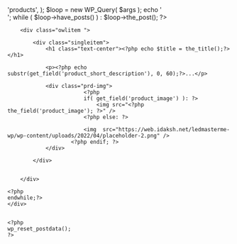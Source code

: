 
<?php $args = array(  
        'post_type' => 'products',
    );

    $loop = new WP_Query( $args ); 
        
    echo '<div  id="owl-carousel" class="owl-carousel owl-theme">';
    while ( $loop->have_posts() ) : $loop->the_post(); ?>
        
        <div class="owlitem ">
            
            <div class="singleitem">
                <h1 class="text-center"><?php echo $title = the_title();?> </h1>

                <p><?php echo substr(get_field('product_short_description'), 0, 60);?>...</p>

                <div class="prd-img">
                            <?php 
                            if( get_field('product_image') ): ?>
                                <img src="<?php the_field('product_image'); ?>" />
                            <?php else: ?>
            
                            <img  src="https://web.idaksh.net/ledmasterme-wp/wp-content/uploads/2022/04/placeholder-2.png" />
                        <?php endif; ?>
                </div>

            </div>
        

        </div>

    <?php 
    endwhile;?>
    </div>


    <?php
    wp_reset_postdata(); 
    ?>



